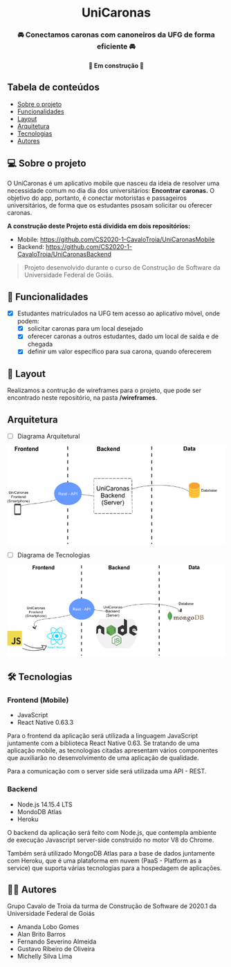 <h1 align="center">UniCaronas
</h1>
<h3 align="center">
🚘 Conectamos caronas com canoneiros da UFG de forma eficiente 🚘
</h3>
<h4 align="center">
	🚧 Em construção 🚧
</h4>

## Tabela de conteúdos

 * [Sobre o projeto](#-sobre-o-projeto)
 * [Funcionalidades](#-funcionalidades)
 * [Layout](#-layout)
 * [Arquitetura](#arquitetura)
 * [Tecnologias](#-tecnologias)
 * [Autores](#-autores)

## 💻 Sobre o projeto

O UniCaronas é um aplicativo mobile que nasceu da ideia de resolver uma necessidade
comum no dia dia dos universitários: <strong>Encontrar caronas.</strong> O objetivo do app, portanto,
é conectar motoristas e passageiros universitários, de forma que os estudantes psosam solicitar ou oferecer caronas.

<strong>A construção deste Projeto está dividida em dois repositórios:</strong> </br>
* Mobile: https://github.com/CS2020-1-CavaloTroia/UniCaronasMobile</br>
* Backend: https://github.com/CS2020-1-CavaloTroia/UniCaronasBackend

>Projeto desenvolvido durante o curso de Construção de Software da Universidade Federal de Goiás.

## 📱 Funcionalidades

- [x] Estudantes matrículados na UFG tem acesso ao aplicativo móvel, onde podem:
	- [x] solicitar caronas para um local desejado
	- [x] oferecer caronas a outros estudantes, dado um local de saída e de chegada
	- [x] definir um valor específico para sua carona, quando oferecerem

## 🎨 Layout

Realizamos a contrução de wireframes para o projeto, que pode ser encontrado neste repositório, na pasta <strong>/wireframes</strong>.


## Arquitetura

- [ ] Diagrama Arquitetural
<img src="https://github.com/CS2020-1-CavaloTroia/UniCaronas/blob/master/readme_images/arquitetura_UniCaronas.png" width="800">

- [ ] Diagrama de Tecnologias

<img src="https://github.com/CS2020-1-CavaloTroia/UniCaronas/blob/master/readme_images/tecnologias_UniCaronas.png" width="800">

## 🛠 Tecnologias

### Frontend (Mobile)
- JavaScript
- React Native 0.63.3

Para o frontend da aplicação será utilizada a linguagem JavaScript juntamente com a biblioteca React Native 0.63. Se tratando de uma aplicação mobile,  as tecnologias citadas apresentam vários componentes que auxiliarão no desenvolvimento de uma aplicação de qualidade.

Para a comunicação com o server side será utilizada uma API - REST.

### Backend
- Node.js 14.15.4 LTS
- MondoDB Atlas
- Heroku

O backend da aplicação será feito com Node.js, que contempla ambiente de execução Javascript server-side construído no motor V8 do Chrome.

Também será  utilizado MongoDB Atlas para a base de dados juntamente com Heroku, que é uma plataforma em nuvem (PaaS - Platform as a service) que suporta várias tecnologias para a hospedagem de aplicações.

## 👨‍💻 Autores

Grupo Cavalo de Troia da turma de Construção de Software de 2020.1 da Universidade Federal de Goiás
* Amanda Lobo Gomes
* Alan Brito Barros
* Fernando Severino Almeida
* Gustavo Ribeiro de Oliveira
* Michelly Silva Lima
